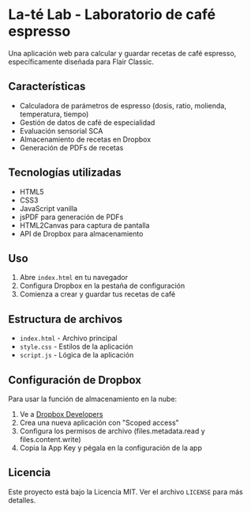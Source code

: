 # La-té Lab - Laboratorio de café espresso

Una aplicación web para calcular y guardar recetas de café espresso, específicamente diseñada para Flair Classic.

## Características

- Calculadora de parámetros de espresso (dosis, ratio, molienda, temperatura, tiempo)
- Gestión de datos de café de especialidad
- Evaluación sensorial SCA
- Almacenamiento de recetas en Dropbox
- Generación de PDFs de recetas

## Tecnologías utilizadas

- HTML5
- CSS3
- JavaScript vanilla
- jsPDF para generación de PDFs
- HTML2Canvas para captura de pantalla
- API de Dropbox para almacenamiento

## Uso

1. Abre `index.html` en tu navegador
2. Configura Dropbox en la pestaña de configuración
3. Comienza a crear y guardar tus recetas de café

## Estructura de archivos

- `index.html` - Archivo principal
- `style.css` - Estilos de la aplicación
- `script.js` - Lógica de la aplicación

## Configuración de Dropbox

Para usar la función de almacenamiento en la nube:
1. Ve a [Dropbox Developers](https://www.dropbox.com/developers/apps)
2. Crea una nueva aplicación con "Scoped access"
3. Configura los permisos de archivo (files.metadata.read y files.content.write)
4. Copia la App Key y pégala en la configuración de la app

## Licencia

Este proyecto está bajo la Licencia MIT. Ver el archivo `LICENSE` para más detalles.